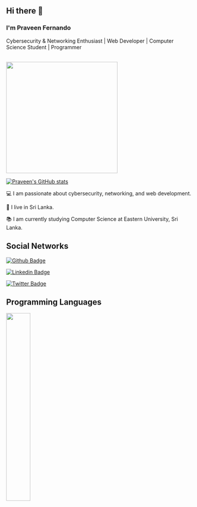 ## Hi there 👋

<!--
**PraveenFernando/PraveenFernando** is a ✨ _special_ ✨ repository because its `README.md` (this file) appears on your GitHub profile.

Here are some ideas to get you started:

- 🌟 I’m currently working on ...
- 🌟 I’m currently learning ...
- 🌟 I’m looking to collaborate on ...
- 🌟 I’m looking for help with ...
- 🌟 Ask me about ...
- 🌟 How to reach me: ...
- 🌟 Fun fact: ...
-->

### I'm Praveen Fernando

Cybersecurity & Networking Enthusiast | Web Developer | Computer Science Student | Programmer

<br>

<img src="https://media.giphy.com/media/3oEjHWpiVIOGXT5l9m/giphy.gif" width="300">

</br>

[![Praveen's GitHub stats](https://github-readme-stats.vercel.app/api?username=PraveenFernando&theme=dark)](https://github.com/PraveenFernando/github-readme-stats)

:computer: I am passionate about cybersecurity, networking, and web development.

:house_with_garden: I live in Sri Lanka.

:books: I am currently studying Computer Science at Eastern University, Sri Lanka.

## Social Networks

[![Github Badge](https://img.shields.io/badge/-Github-000?style=flat-square&logo=Github&logoColor=white&link=https://github.com/PraveenFernando)](https://github.com/PraveenFernando)

[![Linkedin Badge](https://img.shields.io/badge/-LinkedIn-blue?style=flat-square&logo=Linkedin&logoColor=white&link=https://www.linkedin.com/in/your-linkedin-profile)](https://www.linkedin.com/in/your-linkedin-profile)

[![Twitter Badge](https://img.shields.io/badge/Twitter-1DA1F2?style=for-the-badge&logo=twitter&logoColor=white&link=https://twitter.com/your-twitter-handle)](https://twitter.com/your-twitter-handle)

## Programming Languages
<img width="36%" src="https://github-readme-stats.vercel.app/api/top-langs/?username=PraveenFernando&layout=compact&theme=tokyonight"/>
